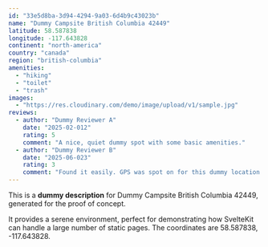 ```yaml
---
id: "33e5d8ba-3d94-4294-9a03-6d4b9c43023b"
name: "Dummy Campsite British Columbia 42449"
latitude: 58.587838
longitude: -117.643828
continent: "north-america"
country: "canada"
region: "british-columbia"
amenities:
  - "hiking"
  - "toilet"
  - "trash"
images:
  - "https://res.cloudinary.com/demo/image/upload/v1/sample.jpg"
reviews:
  - author: "Dummy Reviewer A"
    date: "2025-02-012"
    rating: 5
    comment: "A nice, quiet dummy spot with some basic amenities."
  - author: "Dummy Reviewer B"
    date: "2025-06-023"
    rating: 3
    comment: "Found it easily. GPS was spot on for this dummy location."
---
```


This is a **dummy description** for Dummy Campsite British Columbia 42449, generated for the proof of concept.

It provides a serene environment, perfect for demonstrating how SvelteKit can handle a large number of static pages. The coordinates are 58.587838, -117.643828.

